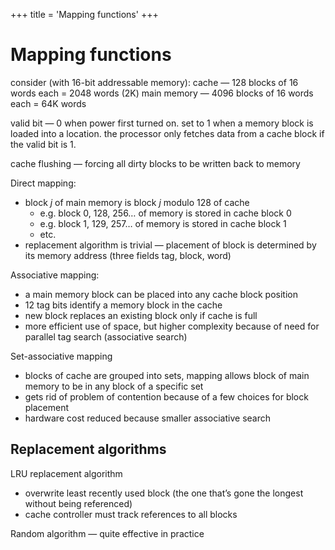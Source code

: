 +++
title = 'Mapping functions'
+++
# Mapping functions
consider (with 16-bit addressable memory):
cache — 128 blocks of 16 words each = 2048 words (2K)
main memory — 4096 blocks of 16 words each = 64K words

valid bit — 0 when power first turned on. set to 1 when a memory block is loaded into a location. the processor only fetches data from a cache block if the valid bit is 1.

cache flushing — forcing all dirty blocks to be written back to memory

Direct mapping:

- block *j* of main memory is block *j* modulo 128 of cache
    - e.g. block 0, 128, 256… of memory is stored in cache block 0
    - e.g. block 1, 129, 257… of memory is stored in cache block 1
    - etc.
- replacement algorithm is trivial — placement of block is determined by its memory address (three fields tag, block, word)

Associative mapping:

- a main memory block can be placed into any cache block position
- 12 tag bits identify a memory block in the cache
- new block replaces an existing block only if cache is full
- more efficient use of space, but higher complexity because of need for parallel tag search (associative search)

Set-associative mapping

- blocks of cache are grouped into sets, mapping allows block of main memory to be in any block of a specific set
- gets rid of problem of contention because of a few choices for block placement
- hardware cost reduced because smaller associative search

## Replacement algorithms
LRU replacement algorithm

- overwrite least recently used block (the one that’s gone the longest without being referenced)
- cache controller must track references to all blocks

Random algorithm — quite effective in practice
